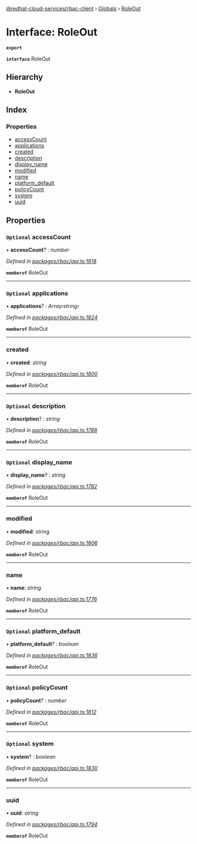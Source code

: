 [@redhat-cloud-services/rbac-client](../README.md) › [Globals](../globals.md) › [RoleOut](roleout.md)

# Interface: RoleOut

**`export`** 

**`interface`** RoleOut

## Hierarchy

* **RoleOut**

## Index

### Properties

* [accessCount](roleout.md#optional-accesscount)
* [applications](roleout.md#optional-applications)
* [created](roleout.md#created)
* [description](roleout.md#optional-description)
* [display_name](roleout.md#optional-display_name)
* [modified](roleout.md#modified)
* [name](roleout.md#name)
* [platform_default](roleout.md#optional-platform_default)
* [policyCount](roleout.md#optional-policycount)
* [system](roleout.md#optional-system)
* [uuid](roleout.md#uuid)

## Properties

### `Optional` accessCount

• **accessCount**? : *number*

*Defined in [packages/rbac/api.ts:1818](https://github.com/RedHatInsights/javascript-clients/blob/master/packages/rbac/api.ts#L1818)*

**`memberof`** RoleOut

___

### `Optional` applications

• **applications**? : *Array‹string›*

*Defined in [packages/rbac/api.ts:1824](https://github.com/RedHatInsights/javascript-clients/blob/master/packages/rbac/api.ts#L1824)*

**`memberof`** RoleOut

___

###  created

• **created**: *string*

*Defined in [packages/rbac/api.ts:1800](https://github.com/RedHatInsights/javascript-clients/blob/master/packages/rbac/api.ts#L1800)*

**`memberof`** RoleOut

___

### `Optional` description

• **description**? : *string*

*Defined in [packages/rbac/api.ts:1788](https://github.com/RedHatInsights/javascript-clients/blob/master/packages/rbac/api.ts#L1788)*

**`memberof`** RoleOut

___

### `Optional` display_name

• **display_name**? : *string*

*Defined in [packages/rbac/api.ts:1782](https://github.com/RedHatInsights/javascript-clients/blob/master/packages/rbac/api.ts#L1782)*

**`memberof`** RoleOut

___

###  modified

• **modified**: *string*

*Defined in [packages/rbac/api.ts:1806](https://github.com/RedHatInsights/javascript-clients/blob/master/packages/rbac/api.ts#L1806)*

**`memberof`** RoleOut

___

###  name

• **name**: *string*

*Defined in [packages/rbac/api.ts:1776](https://github.com/RedHatInsights/javascript-clients/blob/master/packages/rbac/api.ts#L1776)*

**`memberof`** RoleOut

___

### `Optional` platform_default

• **platform_default**? : *boolean*

*Defined in [packages/rbac/api.ts:1836](https://github.com/RedHatInsights/javascript-clients/blob/master/packages/rbac/api.ts#L1836)*

**`memberof`** RoleOut

___

### `Optional` policyCount

• **policyCount**? : *number*

*Defined in [packages/rbac/api.ts:1812](https://github.com/RedHatInsights/javascript-clients/blob/master/packages/rbac/api.ts#L1812)*

**`memberof`** RoleOut

___

### `Optional` system

• **system**? : *boolean*

*Defined in [packages/rbac/api.ts:1830](https://github.com/RedHatInsights/javascript-clients/blob/master/packages/rbac/api.ts#L1830)*

**`memberof`** RoleOut

___

###  uuid

• **uuid**: *string*

*Defined in [packages/rbac/api.ts:1794](https://github.com/RedHatInsights/javascript-clients/blob/master/packages/rbac/api.ts#L1794)*

**`memberof`** RoleOut
